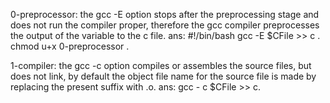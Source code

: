 0-preprocessor: the gcc -E option stops after the preprocessing stage and does not run the compiler proper, therefore the gcc compiler preprocesses the output of the variable to the c file.
ans: 
#!/bin/bash
gcc -E $CFile >> c .
chmod u+x 0-preprocessor .

1-compiler: the gcc -c option compiles or assembles the source files, but does not link, by default the object file name for the source file is made by replacing the present suffix with .o.
ans:
gcc - c $CFile >> c.
